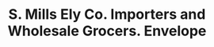 ---
doi: 10.7916/D85H8TD3
date_other: '1916'
date_other_textual: '1916'
form: printed ephemera
genre:
- Envelopes
name:
- S. Mills Ely Co. Importers and Wholesale Grocers
object_in_context_url: https://biggert.cul.columbia.edu/items/view/ave_biggert_01230
subject_hierarchical_geographic:
- Waverly, New York, United States
subject_name:
- S. Mills Ely Co. Importers and Wholesale Grocers
title: S. Mills Ely Co. Importers and Wholesale Grocers. Envelope
sort_title: S. Mills Ely Co. Importers and Wholesale Grocers. Envelope
call_number: ave_biggert_01230
coordinates:
- 44.592222222222226,-74.52222222222223
pid: ave_biggert_01230
identifiers: ave_biggert_01230
canvas_id: ldpd:396493
permalink: "/items/ave_biggert_01230/"
layout: iiif-image-page
---